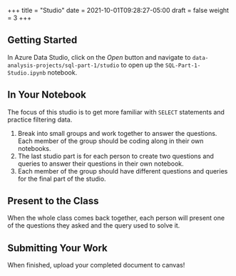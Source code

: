 +++
title = "Studio"
date = 2021-10-01T09:28:27-05:00
draft = false
weight = 3
+++

## Getting Started

In Azure Data Studio, click on the *Open* button and navigate to `data-analysis-projects/sql-part-1/studio` to open up the `SQL-Part-1-Studio.ipynb` notebook.  

## In Your Notebook

The focus of this studio is to get more familiar with `SELECT` statements and practice filtering data.
 
1. Break into small groups and work together to answer the questions.  Each member of the group should be coding along in their own notebooks.  
1. The last studio part is for each person to create two questions and queries to answer their questions in their own notebook.  
1. Each member of the group should have different questions and queries for the final part of the studio.
 
## Present to the Class

When the whole class comes back together, each person will present one of the questions they asked and the query used to solve it.

## Submitting Your Work

When finished, upload your completed document to canvas!